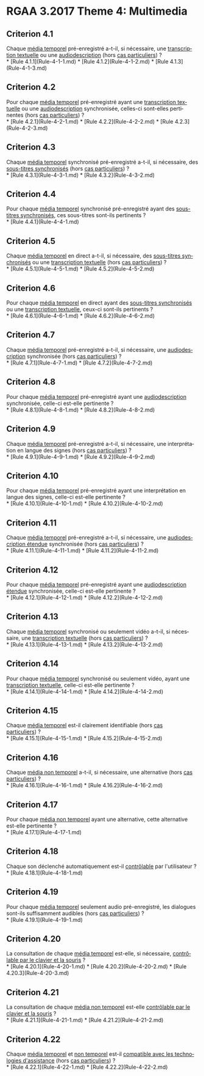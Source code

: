 
# RGAA 3.2017 Theme 4: Multimedia

## Criterion 4.1
<div lang="fr">Chaque <a href="http://references.modernisation.gouv.fr/rgaa-accessibilite/glossaire.html#mdia-temporel-type-son-vido-et-synchronis">m&#xE9;dia temporel</a> pr&#xE9;-enregistr&#xE9; a-t-il, si n&#xE9;cessaire, une <a href="http://references.modernisation.gouv.fr/rgaa-accessibilite/glossaire.html#transcription-textuelle-media-temporel">transcription textuelle</a> ou une <a href="http://references.modernisation.gouv.fr/rgaa-accessibilite/glossaire.html#audiodescription-synchronise-media-temporel">audiodescription</a> (hors <a href="http://references.modernisation.gouv.fr/rgaa-accessibilite/cas-particuliers.html#cp-4-1,4-2,4-3,4-5,4-7,4-9,4-11,4-13" title="Cas particuliers pour le crit&#xE8;re 4.1">cas particuliers</a>)&nbsp;?</div>
* [Rule 4.1.1](Rule-4-1-1.md)
* [Rule 4.1.2](Rule-4-1-2.md)
* [Rule 4.1.3](Rule-4-1-3.md)

## Criterion 4.2
<div lang="fr">Pour chaque <a href="http://references.modernisation.gouv.fr/rgaa-accessibilite/glossaire.html#mdia-temporel-type-son-vido-et-synchronis">m&#xE9;dia temporel</a> pr&#xE9;-enregistr&#xE9; ayant une <a href="http://references.modernisation.gouv.fr/rgaa-accessibilite/glossaire.html#transcription-textuelle-media-temporel">transcription textuelle</a> ou une <a href="http://references.modernisation.gouv.fr/rgaa-accessibilite/glossaire.html#audiodescription-synchronise-media-temporel">audiodescription</a> synchronis&#xE9;e, celles-ci sont-elles pertinentes (hors <a href="http://references.modernisation.gouv.fr/rgaa-accessibilite/cas-particuliers.html#cp-4-1,4-2,4-3,4-5,4-7,4-9,4-11,4-13" title="Cas particuliers pour le crit&#xE8;re 4.2">cas particuliers</a>)&nbsp;?</div>
* [Rule 4.2.1](Rule-4-2-1.md)
* [Rule 4.2.2](Rule-4-2-2.md)
* [Rule 4.2.3](Rule-4-2-3.md)

## Criterion 4.3
<div lang="fr">Chaque <a href="http://references.modernisation.gouv.fr/rgaa-accessibilite/glossaire.html#mdia-temporel-type-son-vido-et-synchronis">m&#xE9;dia temporel</a> synchronis&#xE9; pr&#xE9;-enregistr&#xE9; a-t-il, si n&#xE9;cessaire, des <a href="http://references.modernisation.gouv.fr/rgaa-accessibilite/glossaire.html#soustitres-synchroniss-objet-multimdia">sous-titres synchronis&#xE9;s</a> (hors <a href="http://references.modernisation.gouv.fr/rgaa-accessibilite/cas-particuliers.html#cp-4-1,4-2,4-3,4-5,4-7,4-9,4-11,4-13" title="Cas particuliers pour le crit&#xE8;re 4.3">cas particuliers</a>)&nbsp;?</div>
* [Rule 4.3.1](Rule-4-3-1.md)
* [Rule 4.3.2](Rule-4-3-2.md)

## Criterion 4.4
<div lang="fr">Pour chaque <a href="http://references.modernisation.gouv.fr/rgaa-accessibilite/glossaire.html#mdia-temporel-type-son-vido-et-synchronis">m&#xE9;dia temporel</a> synchronis&#xE9; pr&#xE9;-enregistr&#xE9; ayant des <a href="http://references.modernisation.gouv.fr/rgaa-accessibilite/glossaire.html#soustitres-synchroniss-objet-multimdia">sous-titres synchronis&#xE9;s</a>, ces sous-titres sont-ils pertinents&nbsp;?</div>
* [Rule 4.4.1](Rule-4-4-1.md)

## Criterion 4.5
<div lang="fr">Chaque <a href="http://references.modernisation.gouv.fr/rgaa-accessibilite/glossaire.html#mdia-temporel-type-son-vido-et-synchronis">m&#xE9;dia temporel</a> en direct a-t-il, si n&#xE9;cessaire, des <a href="http://references.modernisation.gouv.fr/rgaa-accessibilite/glossaire.html#soustitres-synchroniss-objet-multimdia">sous-titres synchronis&#xE9;s</a> ou une <a href="http://references.modernisation.gouv.fr/rgaa-accessibilite/glossaire.html#transcription-textuelle-media-temporel">transcription textuelle</a> (hors <a href="http://references.modernisation.gouv.fr/rgaa-accessibilite/cas-particuliers.html#cp-4-1,4-2,4-3,4-5,4-7,4-9,4-11,4-13" title="Cas particuliers pour le crit&#xE8;re 4.5">cas particuliers</a>)&nbsp;?</div>
* [Rule 4.5.1](Rule-4-5-1.md)
* [Rule 4.5.2](Rule-4-5-2.md)

## Criterion 4.6
<div lang="fr">Pour chaque <a href="http://references.modernisation.gouv.fr/rgaa-accessibilite/glossaire.html#mdia-temporel-type-son-vido-et-synchronis">m&#xE9;dia temporel</a> en direct ayant des <a href="http://references.modernisation.gouv.fr/rgaa-accessibilite/glossaire.html#soustitres-synchroniss-objet-multimdia">sous-titres synchronis&#xE9;s</a> ou une <a href="http://references.modernisation.gouv.fr/rgaa-accessibilite/glossaire.html#transcription-textuelle-media-temporel">transcription textuelle</a>, ceux-ci sont-ils pertinents&nbsp;?</div>
* [Rule 4.6.1](Rule-4-6-1.md)
* [Rule 4.6.2](Rule-4-6-2.md)

## Criterion 4.7
<div lang="fr">Chaque <a href="http://references.modernisation.gouv.fr/rgaa-accessibilite/glossaire.html#mdia-temporel-type-son-vido-et-synchronis">m&#xE9;dia temporel</a> pr&#xE9;-enregistr&#xE9; a-t-il, si n&#xE9;cessaire, une <a href="http://references.modernisation.gouv.fr/rgaa-accessibilite/glossaire.html#audiodescription-synchronise-media-temporel">audiodescription</a> synchronis&#xE9;e (hors <a href="http://references.modernisation.gouv.fr/rgaa-accessibilite/cas-particuliers.html#cp-4-1,4-2,4-3,4-5,4-7,4-9,4-11,4-13" title="Cas particuliers pour le crit&#xE8;re 4.7">cas particuliers</a>)&nbsp;?</div>
* [Rule 4.7.1](Rule-4-7-1.md)
* [Rule 4.7.2](Rule-4-7-2.md)

## Criterion 4.8
<div lang="fr">Pour chaque <a href="http://references.modernisation.gouv.fr/rgaa-accessibilite/glossaire.html#mdia-temporel-type-son-vido-et-synchronis">m&#xE9;dia temporel</a> pr&#xE9;-enregistr&#xE9; ayant une <a href="http://references.modernisation.gouv.fr/rgaa-accessibilite/glossaire.html#audiodescription-synchronise-media-temporel">audiodescription</a> synchronis&#xE9;e, celle-ci est-elle pertinente&nbsp;?</div>
* [Rule 4.8.1](Rule-4-8-1.md)
* [Rule 4.8.2](Rule-4-8-2.md)

## Criterion 4.9
<div lang="fr">Chaque <a href="http://references.modernisation.gouv.fr/rgaa-accessibilite/glossaire.html#mdia-temporel-type-son-vido-et-synchronis">m&#xE9;dia temporel</a> pr&#xE9;-enregistr&#xE9; a-t-il, si n&#xE9;cessaire, une interpr&#xE9;tation en langue des signes (hors <a href="http://references.modernisation.gouv.fr/rgaa-accessibilite/cas-particuliers.html#cp-4-1,4-2,4-3,4-5,4-7,4-9,4-11,4-13" title="Cas particuliers pour le crit&#xE8;re 4.9">cas particuliers</a>)&nbsp;?</div>
* [Rule 4.9.1](Rule-4-9-1.md)
* [Rule 4.9.2](Rule-4-9-2.md)

## Criterion 4.10
<div lang="fr">Pour chaque <a href="http://references.modernisation.gouv.fr/rgaa-accessibilite/glossaire.html#mdia-temporel-type-son-vido-et-synchronis">m&#xE9;dia temporel</a> pr&#xE9;-enregistr&#xE9; ayant une interpr&#xE9;tation en langue des signes, celle-ci est-elle pertinente&nbsp;?</div>
* [Rule 4.10.1](Rule-4-10-1.md)
* [Rule 4.10.2](Rule-4-10-2.md)

## Criterion 4.11
<div lang="fr">Chaque <a href="http://references.modernisation.gouv.fr/rgaa-accessibilite/glossaire.html#mdia-temporel-type-son-vido-et-synchronis">m&#xE9;dia temporel</a> pr&#xE9;-enregistr&#xE9; a-t-il, si n&#xE9;cessaire, une <a href="http://references.modernisation.gouv.fr/rgaa-accessibilite/glossaire.html#audiodescription-tendue">audiodescription &#xE9;tendue</a> synchronis&#xE9;e (hors <a href="http://references.modernisation.gouv.fr/rgaa-accessibilite/cas-particuliers.html#cp-4-1,4-2,4-3,4-5,4-7,4-9,4-11,4-13" title="Cas particuliers pour le crit&#xE8;re 4.11">cas particuliers</a>)&nbsp;?</div>
* [Rule 4.11.1](Rule-4-11-1.md)
* [Rule 4.11.2](Rule-4-11-2.md)

## Criterion 4.12
<div lang="fr">Pour chaque <a href="http://references.modernisation.gouv.fr/rgaa-accessibilite/glossaire.html#mdia-temporel-type-son-vido-et-synchronis">m&#xE9;dia temporel</a> pr&#xE9;-enregistr&#xE9; ayant une <a href="http://references.modernisation.gouv.fr/rgaa-accessibilite/glossaire.html#audiodescription-tendue">audiodescription &#xE9;tendue</a> synchronis&#xE9;e, celle-ci est-elle pertinente&nbsp;?</div>
* [Rule 4.12.1](Rule-4-12-1.md)
* [Rule 4.12.2](Rule-4-12-2.md)

## Criterion 4.13
<div lang="fr">Chaque <a href="http://references.modernisation.gouv.fr/rgaa-accessibilite/glossaire.html#mdia-temporel-type-son-vido-et-synchronis">m&#xE9;dia temporel</a> synchronis&#xE9; ou seulement vid&#xE9;o a-t-il, si n&#xE9;cessaire, une <a href="http://references.modernisation.gouv.fr/rgaa-accessibilite/glossaire.html#transcription-textuelle-media-temporel">transcription textuelle</a> (hors <a href="http://references.modernisation.gouv.fr/rgaa-accessibilite/cas-particuliers.html#cp-4-1,4-2,4-3,4-5,4-7,4-9,4-11,4-13" title="Cas particuliers pour le crit&#xE8;re 4.13">cas particuliers</a>)&nbsp;?</div>
* [Rule 4.13.1](Rule-4-13-1.md)
* [Rule 4.13.2](Rule-4-13-2.md)

## Criterion 4.14
<div lang="fr">Pour chaque <a href="http://references.modernisation.gouv.fr/rgaa-accessibilite/glossaire.html#mdia-temporel-type-son-vido-et-synchronis">m&#xE9;dia temporel</a> synchronis&#xE9; ou seulement vid&#xE9;o, ayant une <a href="http://references.modernisation.gouv.fr/rgaa-accessibilite/glossaire.html#transcription-textuelle-media-temporel">transcription textuelle</a>, celle-ci est-elle pertinente&nbsp;?</div>
* [Rule 4.14.1](Rule-4-14-1.md)
* [Rule 4.14.2](Rule-4-14-2.md)

## Criterion 4.15
<div lang="fr">Chaque <a href="http://references.modernisation.gouv.fr/rgaa-accessibilite/glossaire.html#mdia-temporel-type-son-vido-et-synchronis">m&#xE9;dia temporel</a> est-il clairement identifiable (hors <a href="http://references.modernisation.gouv.fr/rgaa-accessibilite/cas-particuliers.html#cp-4-15" title="Cas particuliers pour le crit&#xE8;re 4.15">cas particuliers</a>)&nbsp;?</div>
* [Rule 4.15.1](Rule-4-15-1.md)
* [Rule 4.15.2](Rule-4-15-2.md)

## Criterion 4.16
<div lang="fr">Chaque <a href="http://references.modernisation.gouv.fr/rgaa-accessibilite/glossaire.html#mdia-non-temporel">m&#xE9;dia non temporel</a> a-t-il, si n&#xE9;cessaire, une alternative (hors <a href="http://references.modernisation.gouv.fr/rgaa-accessibilite/cas-particuliers.html#cp-4-16" title="Cas particuliers pour le crit&#xE8;re 4.16">cas particuliers</a>)&nbsp;?</div>
* [Rule 4.16.1](Rule-4-16-1.md)
* [Rule 4.16.2](Rule-4-16-2.md)

## Criterion 4.17
<div lang="fr">Pour chaque <a href="http://references.modernisation.gouv.fr/rgaa-accessibilite/glossaire.html#mdia-non-temporel">m&#xE9;dia non temporel</a> ayant une alternative, cette alternative est-elle pertinente&nbsp;?</div>
* [Rule 4.17.1](Rule-4-17-1.md)

## Criterion 4.18
<div lang="fr">Chaque son d&#xE9;clench&#xE9; automatiquement est-il <a href="http://references.modernisation.gouv.fr/rgaa-accessibilite/glossaire.html#controle-son">contr&#xF4;lable</a> par l'utilisateur&nbsp;?</div>
* [Rule 4.18.1](Rule-4-18-1.md)

## Criterion 4.19
<div lang="fr">Pour chaque <a href="http://references.modernisation.gouv.fr/rgaa-accessibilite/glossaire.html#mdia-temporel-type-son-vido-et-synchronis">m&#xE9;dia temporel</a> seulement audio pr&#xE9;-enregistr&#xE9;, les dialogues sont-ils suffisamment audibles (hors <a href="http://references.modernisation.gouv.fr/rgaa-accessibilite/cas-particuliers.html#cp-4-19" title="Cas particuliers pour le crit&#xE8;re 4.19">cas particuliers</a>)&nbsp;?</div>
* [Rule 4.19.1](Rule-4-19-1.md)

## Criterion 4.20
<div lang="fr">La consultation de chaque <a href="http://references.modernisation.gouv.fr/rgaa-accessibilite/glossaire.html#mdia-temporel-type-son-vido-et-synchronis">m&#xE9;dia temporel</a> est-elle, si n&#xE9;cessaire, <a href="http://references.modernisation.gouv.fr/rgaa-accessibilite/glossaire.html#accessible-et-activable-par-le-clavier-et-la-souris">contr&#xF4;lable par le clavier et la souris</a>&nbsp;?</div>
* [Rule 4.20.1](Rule-4-20-1.md)
* [Rule 4.20.2](Rule-4-20-2.md)
* [Rule 4.20.3](Rule-4-20-3.md)

## Criterion 4.21
<div lang="fr">La consultation de chaque <a href="http://references.modernisation.gouv.fr/rgaa-accessibilite/glossaire.html#mdia-non-temporel">m&#xE9;dia non temporel</a> est-elle <a href="http://references.modernisation.gouv.fr/rgaa-accessibilite/glossaire.html#accessible-et-activable-par-le-clavier-et-la-souris">contr&#xF4;lable par le clavier et la souris</a>&nbsp;?</div>
* [Rule 4.21.1](Rule-4-21-1.md)
* [Rule 4.21.2](Rule-4-21-2.md)

## Criterion 4.22
<div lang="fr">Chaque <a href="http://references.modernisation.gouv.fr/rgaa-accessibilite/glossaire.html#mdia-temporel-type-son-vido-et-synchronis">m&#xE9;dia temporel</a> et <a href="http://references.modernisation.gouv.fr/rgaa-accessibilite/glossaire.html#mdia-non-temporel">non temporel</a> est-il <a href="http://references.modernisation.gouv.fr/rgaa-accessibilite/glossaire.html#compatible-avec-les-technologies-dassistance">compatible avec les technologies d'assistance</a> (hors <a href="http://references.modernisation.gouv.fr/rgaa-accessibilite/cas-particuliers.html#cp-4-22" title="Cas particuliers pour le crit&#xE8;re 4.22">cas particuliers</a>)&nbsp;?</div>
* [Rule 4.22.1](Rule-4-22-1.md)
* [Rule 4.22.2](Rule-4-22-2.md)


